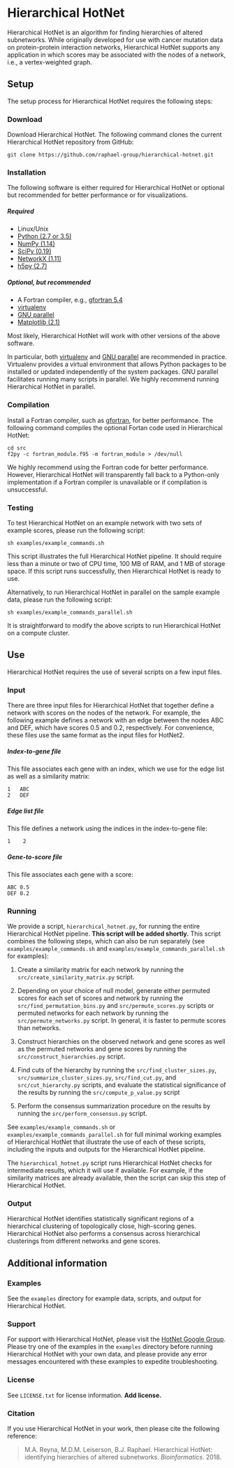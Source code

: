Hierarchical HotNet
=======================

Hierarchical HotNet is an algorithm for finding hierarchies of altered subnetworks.  While originally developed for use with cancer mutation data on protein-protein interaction networks, Hierarchical HotNet supports any application in which scores may be associated with the nodes of a network, i.e., a vertex-weighted graph.

Setup
------------------------
The setup process for Hierarchical HotNet requires the following steps:

### Download
Download Hierarchical HotNet.  The following command clones the current Hierarchical HotNet repository from GitHub:

    git clone https://github.com/raphael-group/hierarchical-hotnet.git

### Installation
The following software is either required for Hierarchical HotNet or optional but recommended for better performance or for visualizations.

##### Required
* Linux/Unix
* [Python (2.7 or 3.5)](http://python.org/)
* [NumPy (1.14)](http://www.numpy.org/)
* [SciPy (0.19)](http://www.scipy.org/)
* [NetworkX (1.11)](http://networkx.github.io/)
* [h5py (2.7)](http://www.h5py.org/)

##### Optional, but recommended
* A Fortran compiler, e.g., [gfortran 5.4](https://gcc.gnu.org/wiki/GFortran)
* [virtualenv](https://virtualenv.pypa.io/en/stable/)
* [GNU parallel](https://www.gnu.org/software/parallel/)
* [Matplotlib (2.1)](http://matplotlib.org/)

Most likely, Hierarchical HotNet will work with other versions of the above software.

In particular, both [virtualenv](https://virtualenv.pypa.io/en/stable/) and [GNU parallel](https://www.gnu.org/software/parallel/) are recommended in practice.  Virtualenv provides a virtual environment that allows Python packages to be installed or updated independently of the system packages.  GNU parallel facilitates running many scripts in parallel.  We highly recommend running Hierarchical HotNet in parallel.

### Compilation
Install a Fortran compiler, such as [gfortran](https://gcc.gnu.org/wiki/GFortran), for better performance.  The following command compiles the optional Fortan code used in Hierarchical HotNet:

    cd src
    f2py -c fortran_module.f95 -m fortran_module > /dev/null

We highly recommend using the Fortran code for better performance.  However, Hierarchical HotNet will transparently fall back to a Python-only implementation if a Fortran compiler is unavailable or if compilation is unsuccessful.

### Testing
To test Hierarchical HotNet on an example network with two sets of example scores, please run the following script:

    sh examples/example_commands.sh

This script illustrates the full Hierarchical HotNet pipeline.  It should require less than a minute or two of CPU time, 100 MB of RAM, and 1 MB of storage space.  If this script runs successfully, then Hierarchical HotNet is ready to use.

Alternatively, to run Hierarchical HotNet in parallel on the sample example data, please run the following script:

    sh examples/example_commands_parallel.sh

It is straightforward to modify the above scripts to run Hierarchical HotNet on a compute cluster.

Use
----------------
Hierarchical HotNet requires the use of several scripts on a few input files.

### Input
There are three input files for Hierarchical HotNet that together define a network with scores on the nodes of the network.  For example, the following example defines a network with an edge between the nodes ABC and DEF, which have scores 0.5 and 0.2, respectively.  For convenience, these files use the same format as the input files for HotNet2.

##### Index-to-gene file
This file associates each gene with an index, which we use for the edge list as well as a similarity matrix:

    1   ABC
    2   DEF

##### Edge list file
This file defines a network using the indices in the index-to-gene file:

    1    2

##### Gene-to-score file
This file associates each gene with a score:

    ABC 0.5
    DEF 0.2

### Running
We provide a script, `hierarchical_hotnet.py`, for running the entire Hierarchical HotNet pipeline.  **This script will be added shortly.**  This script combines the following steps, which can also be run separately (see `examples/example_commands.sh` and `examples/example_commands_parallel.sh` for examples):

1. Create a similarity matrix for each network by running the `src/create_similarity_matrix.py` script.

2. Depending on your choice of null model, generate either permuted scores for each set of scores and network by running the `src/find_permutation_bins.py` and `src/permute_scores.py` scripts or permuted networks for each network by running the `src/permute_networks.py` script.  In general, it is faster to permute scores than networks.

3. Construct hierarchies on the observed network and gene scores as well as the permuted networks and gene scores by running the `src/construct_hierarchies.py` script.

4. Find cuts of the hierarchy by running the `src/find_cluster_sizes.py`, `src/summarize_cluster_sizes.py`, `src/find_cut.py`, and `src/cut_hierarchy.py` scripts, and evaluate the statistical significance of the results by running the `src/compute_p_value.py` script

5. Perform the consensus summarization procedure on the results by running the `src/perform_consensus.py` script.

See `examples/example_commands.sh` or `examples/example_commands_parallel.sh` for full minimal working examples of Hierarchical HotNet that illustrate the use of each of these scripts, including the inputs and outputs for the Hierarchical HotNet pipeline.

The `hierarchical_hotnet.py` script runs Hierarchical HotNet checks for intermediate results, which it will use if available.  For example, if the similarity matrices are already available, then the script can skip this step of Hierarchical HotNet.

### Output
Hierarchical HotNet identifies statistically significant regions of a hierarchical clustering of topologically close, high-scoring genes.  Hierarchical HotNet also performs a consensus across hierarchical clusterings from different networks and gene scores.

Additional information
----------------

### Examples
See the `examples` directory for example data, scripts, and output for Hierarchical HotNet.

### Support
For support with Hierarchical HotNet, please visit the [HotNet Google Group](https://groups.google.com/forum/#!forum/hotnet-users).  Please try one of the examples in the `examples` directory before running Hierarchical HotNet with your own data, and please provide any error messages encountered with these examples to expedite troubleshooting.

### License
See `LICENSE.txt` for license information.  **Add license.**

### Citation
If you use Hierarchical HotNet in your work, then please cite the following reference:

> M.A. Reyna, M.D.M. Leiserson, B.J. Raphael. Hierarchical HotNet: identifying hierarchies of altered subnetworks. *Bioinformatics*.  2018.
